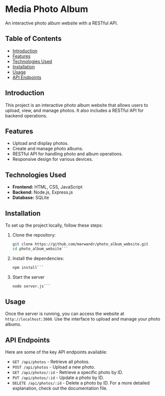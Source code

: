 # Media Photo Album
An interactive photo album website with a RESTful API.

## Table of Contents
- [Introduction](#introduction)
- [Features](#features)
- [Technologies Used](#technologies-used)
- [Installation](#installation)
- [Usage](#usage)
- [API Endpoints](#api-endpoints)

## Introduction
This project is an interactive photo album website that allows users to upload, view, and manage photos. It also includes a RESTful API for backend operations.

## Features
- Upload and display photos.
- Create and manage photo albums.
- RESTful API for handling photo and album operations.
- Responsive design for various devices.

## Technologies Used
- **Frontend:** HTML, CSS, JavaScript
- **Backend:** Node.js, Express.js
- **Database:** SQLite

## Installation
To set up the project locally, follow these steps:

1. Clone the repository:
   ```bash
   git clone https://github.com/marwandr/photo_album_website.git
   cd photo_album_website```
2. Install the dependencies:
   ```bash
   npm install```
3. Start the server
   ```bash
   node server.js```

## Usage
Once the server is running, you can access the website at `http://localhost:3000`. Use the interface to upload and manage your photo albums.

## API Endpoints
Here are some of the key API endpoints available:
- `GET /api/photos` - Retrieve all photos.
- `POST /api/photos` - Upload a new photo.
- `GET /api/photos/:id` - Retrieve a specific photo by ID.
- `PUT /api/photos/:id` - Update a photo by ID.
- `DELETE /api/photos/:id` - Delete a photo by ID.
For a more detailed explanation, check out the documentation file.
